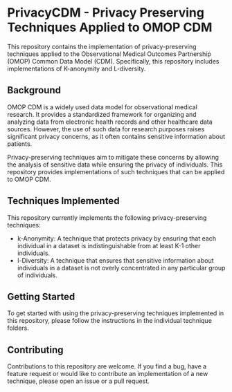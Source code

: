 # PrivacyCDM - Privacy Preserving Techniques Applied to OMOP CDM

This repository contains the implementation of privacy-preserving techniques applied to the Observational Medical Outcomes Partnership (OMOP) Common Data Model (CDM). Specifically, this repository includes implementations of K-anonymity and L-diversity.

## Background

OMOP CDM is a widely used data model for observational medical research. It provides a standardized framework for organizing and analyzing data from electronic health records and other healthcare data sources. However, the use of such data for research purposes raises significant privacy concerns, as it often contains sensitive information about patients.

Privacy-preserving techniques aim to mitigate these concerns by allowing the analysis of sensitive data while ensuring the privacy of individuals. This repository provides implementations of such techniques that can be applied to OMOP CDM.

## Techniques Implemented

This repository currently implements the following privacy-preserving techniques:

- k-Anonymity: A technique that protects privacy by ensuring that each individual in a dataset is indistinguishable from at least K-1 other individuals.
- l-Diversity: A technique that ensures that sensitive information about individuals in a dataset is not overly concentrated in any particular group of individuals.

## Getting Started

To get started with using the privacy-preserving techniques implemented in this repository, please follow the instructions in the individual technique folders.

## Contributing

Contributions to this repository are welcome. If you find a bug, have a feature request or would like to contribute an implementation of a new technique, please open an issue or a pull request.
